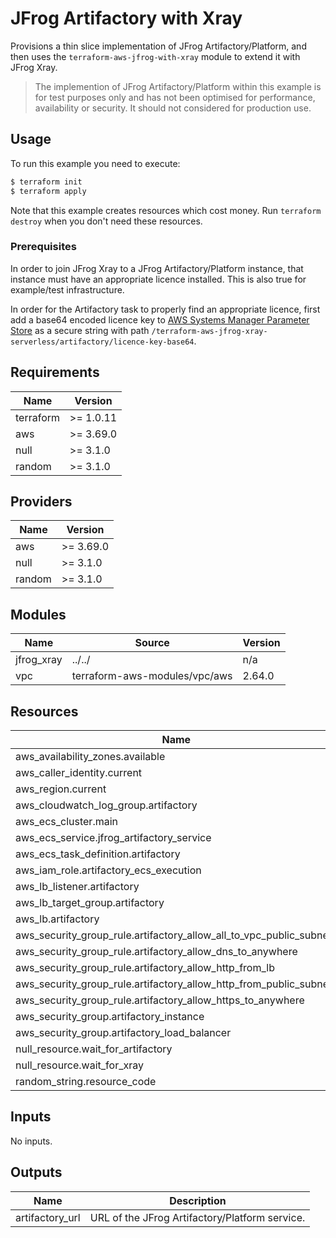 # JFrog Artifactory with Xray

Provisions a thin slice implementation of JFrog Artifactory/Platform, and then uses the `terraform-aws-jfrog-with-xray` module to extend it with JFrog Xray.

> The implemention of JFrog Artifactory/Platform within this example is for test purposes only and has not been optimised for performance, availability or security. It should not considered for production use.

## Usage

To run this example you need to execute:

```bash
$ terraform init
$ terraform apply
```

Note that this example creates resources which cost money. Run `terraform destroy` when you don't need these resources.

### Prerequisites

In order to join JFrog Xray to a JFrog Artifactory/Platform instance, that instance must have an appropriate licence installed. This is also true for example/test infrastructure.

In order for the Artifactory task to properly find an appropriate licence, first add a base64 encoded licence key to [AWS Systems Manager Parameter Store](https://docs.aws.amazon.com/systems-manager/latest/userguide/systems-manager-parameter-store.html) as a secure string with path `/terraform-aws-jfrog-xray-serverless/artifactory/licence-key-base64`.

## Requirements

|Name|Version|
|-|-|
|terraform|>= 1.0.11|
|aws|>= 3.69.0|
|null|>= 3.1.0|
|random|>= 3.1.0|

## Providers

|Name|Version|
|-|-|
|aws|>= 3.69.0|
|null|>= 3.1.0|
|random|>= 3.1.0|

## Modules

|Name|Source|Version|
|-|-|-|
|jfrog_xray|../../|n/a|
|vpc|terraform-aws-modules/vpc/aws|2.64.0|

## Resources

|Name|Type|
|-|-|
|aws_availability_zones.available|data|
|aws_caller_identity.current|data|
|aws_region.current|data|
|aws_cloudwatch_log_group.artifactory|resource|
|aws_ecs_cluster.main|resource|
|aws_ecs_service.jfrog_artifactory_service|resource|
|aws_ecs_task_definition.artifactory|resource|
|aws_iam_role.artifactory_ecs_execution|resource|
|aws_lb_listener.artifactory|resource|
|aws_lb_target_group.artifactory|resource|
|aws_lb.artifactory|resource|
|aws_security_group_rule.artifactory_allow_all_to_vpc_public_subnets|resource|
|aws_security_group_rule.artifactory_allow_dns_to_anywhere|resource|
|aws_security_group_rule.artifactory_allow_http_from_lb|resource|
|aws_security_group_rule.artifactory_allow_http_from_public_subnets|resource|
|aws_security_group_rule.artifactory_allow_https_to_anywhere|resource|
|aws_security_group.artifactory_instance|resource|
|aws_security_group.artifactory_load_balancer|resource|
|null_resource.wait_for_artifactory|resource|
|null_resource.wait_for_xray|resource|
|random_string.resource_code|resource|

## Inputs

No inputs.

## Outputs

|Name|Description|
|-|-|
|artifactory_url|URL of the JFrog Artifactory/Platform service.|
